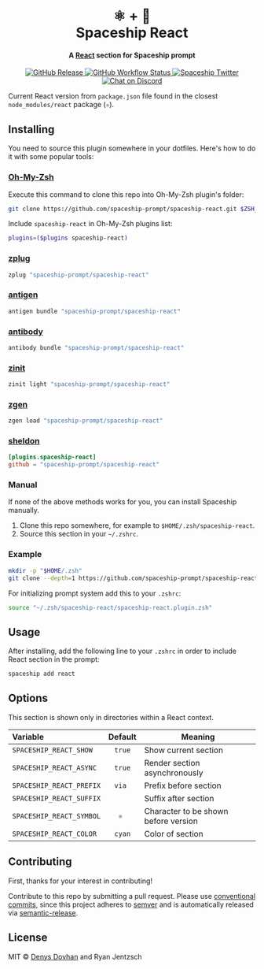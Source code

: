 <h1 align="center">
  ⚛ + 🚀
  <br>Spaceship React<br>
</h1>

<h4 align="center">
  A <a href="https://reactjs.org" target="_blank">React</a> section for Spaceship prompt
</h4>

<p align="center">
  <a href="https://github.com/spaceship-prompt/spaceship-react/releases">
    <img src="https://img.shields.io/github/v/release/spaceship-prompt/spaceship-react.svg?style=flat-square"
      alt="GitHub Release" />
  </a>

  <a href="https://github.com/spaceship-prompt/spaceship-react/actions">
    <img src="https://img.shields.io/github/actions/workflow/status/spaceship-prompt/spaceship-gradle/ci.yaml?style=flat-square"
      alt="GitHub Workflow Status" />
  </a>

  <a href="https://twitter.com/SpaceshipPrompt">
    <img src="https://img.shields.io/badge/twitter-%40SpaceshipPrompt-00ACEE.svg?style=flat-square"
      alt="Spaceship Twitter" />
  </a>

  <a href="https://discord.gg/NTQWz8Dyt9">
    <img
      src="https://img.shields.io/discord/859409950999707668?label=discord&logoColor=white&style=flat-square"
      alt="Chat on Discord"
    />
  </a>
</p>

Current React version from `package.json` file found in the closest `node_modules/react` package (`⚛`).

## Installing

You need to source this plugin somewhere in your dotfiles. Here's how to do it with some popular tools:

### [Oh-My-Zsh]

Execute this command to clone this repo into Oh-My-Zsh plugin's folder:

```zsh
git clone https://github.com/spaceship-prompt/spaceship-react.git $ZSH_CUSTOM/plugins/spaceship-react
```

Include `spaceship-react` in Oh-My-Zsh plugins list:

```zsh
plugins=($plugins spaceship-react)
```

### [zplug]

```zsh
zplug "spaceship-prompt/spaceship-react"
```

### [antigen]

```zsh
antigen bundle "spaceship-prompt/spaceship-react"
```

### [antibody]

```zsh
antibody bundle "spaceship-prompt/spaceship-react"
```

### [zinit]

```zsh
zinit light "spaceship-prompt/spaceship-react"
```

### [zgen]

```zsh
zgen load "spaceship-prompt/spaceship-react"
```

### [sheldon]

```toml
[plugins.spaceship-react]
github = "spaceship-prompt/spaceship-react"
```

### Manual

If none of the above methods works for you, you can install Spaceship manually.

1. Clone this repo somewhere, for example to `$HOME/.zsh/spaceship-react`.
2. Source this section in your `~/.zshrc`.

### Example

```zsh
mkdir -p "$HOME/.zsh"
git clone --depth=1 https://github.com/spaceship-prompt/spaceship-react.git "$HOME/.zsh/spaceship-react"
```

For initializing prompt system add this to your `.zshrc`:

```zsh title=".zshrc"
source "~/.zsh/spaceship-react/spaceship-react.plugin.zsh"
```

## Usage

After installing, add the following line to your `.zshrc` in order to include React section in the prompt:

```zsh
spaceship add react
```

## Options

This section is shown only in directories within a React context.

| Variable                 |  Default  | Meaning                              |
| :----------------------- | :-------: | ------------------------------------ |
| `SPACESHIP_REACT_SHOW`   |   `true`  | Show current section                 |
| `SPACESHIP_REACT_ASYNC`  |   `true`  | Render section asynchronously        |
| `SPACESHIP_REACT_PREFIX` |   `via `  | Prefix before section                |
| `SPACESHIP_REACT_SUFFIX` |    ` `    | Suffix after section                 |
| `SPACESHIP_REACT_SYMBOL` |    `⚛ `   | Character to be shown before version |
| `SPACESHIP_REACT_COLOR`  |   `cyan`  | Color of section                     |

## Contributing

First, thanks for your interest in contributing!

Contribute to this repo by submitting a pull request. Please use [conventional commits](https://www.conventionalcommits.org/), since this project adheres to [semver](https://semver.org/) and is automatically released via [semantic-release](https://github.com/semantic-release/semantic-release).

## License

MIT © [Denys Dovhan](http://denysdovhan.com) and Ryan Jentzsch

<!-- References -->

[Oh-My-Zsh]: https://ohmyz.sh/
[zplug]: https://github.com/zplug/zplug
[antigen]: https://antigen.sharats.me/
[antibody]: https://getantibody.github.io/
[zinit]: https://github.com/zdharma/zinit
[zgen]: https://github.com/tarjoilija/zgen
[sheldon]: https://sheldon.cli.rs/
